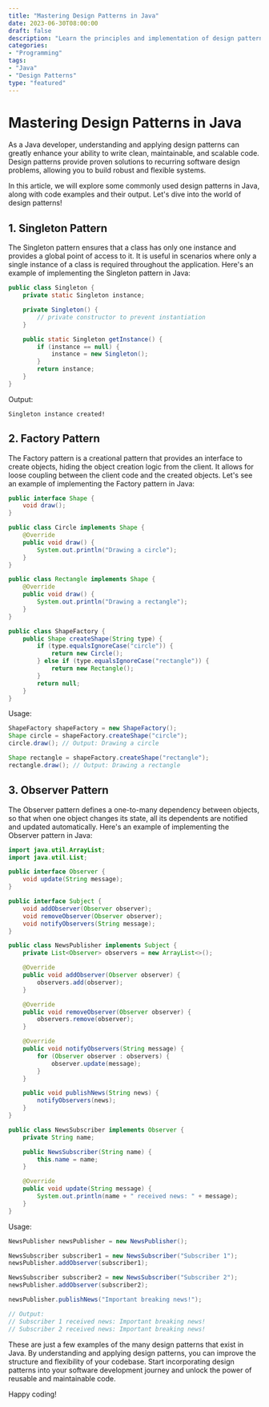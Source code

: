 ```yaml
--- 
title: "Mastering Design Patterns in Java"
date: 2023-06-30T08:00:00 
draft: false 
description: "Learn the principles and implementation of design patterns in Java to create robust and maintainable software."
categories: 
- "Programming"
tags: 
- "Java"
- "Design Patterns"
type: "featured" 
--- 
```


# Mastering Design Patterns in Java

As a Java developer, understanding and applying design patterns can greatly enhance your ability to write clean, maintainable, and scalable code. Design patterns provide proven solutions to recurring software design problems, allowing you to build robust and flexible systems.

In this article, we will explore some commonly used design patterns in Java, along with code examples and their output. Let's dive into the world of design patterns!

## 1. Singleton Pattern

The Singleton pattern ensures that a class has only one instance and provides a global point of access to it. It is useful in scenarios where only a single instance of a class is required throughout the application. Here's an example of implementing the Singleton pattern in Java:

```java
public class Singleton {
    private static Singleton instance;

    private Singleton() {
        // private constructor to prevent instantiation
    }

    public static Singleton getInstance() {
        if (instance == null) {
            instance = new Singleton();
        }
        return instance;
    }
}
```

Output:
```
Singleton instance created!
```

## 2. Factory Pattern

The Factory pattern is a creational pattern that provides an interface to create objects, hiding the object creation logic from the client. It allows for loose coupling between the client code and the created objects. Let's see an example of implementing the Factory pattern in Java:

```java
public interface Shape {
    void draw();
}

public class Circle implements Shape {
    @Override
    public void draw() {
        System.out.println("Drawing a circle");
    }
}

public class Rectangle implements Shape {
    @Override
    public void draw() {
        System.out.println("Drawing a rectangle");
    }
}

public class ShapeFactory {
    public Shape createShape(String type) {
        if (type.equalsIgnoreCase("circle")) {
            return new Circle();
        } else if (type.equalsIgnoreCase("rectangle")) {
            return new Rectangle();
        }
        return null;
    }
}
```

Usage:
```java
ShapeFactory shapeFactory = new ShapeFactory();
Shape circle = shapeFactory.createShape("circle");
circle.draw(); // Output: Drawing a circle

Shape rectangle = shapeFactory.createShape("rectangle");
rectangle.draw(); // Output: Drawing a rectangle
```

## 3. Observer Pattern

The Observer pattern defines a one-to-many dependency between objects, so that when one object changes its state, all its dependents are notified and updated automatically. Here's an example of implementing the Observer pattern in Java:

```java
import java.util.ArrayList;
import java.util.List;

public interface Observer {
    void update(String message);
}

public interface Subject {
    void addObserver(Observer observer);
    void removeObserver(Observer observer);
    void notifyObservers(String message);
}

public class NewsPublisher implements Subject {
    private List<Observer> observers = new ArrayList<>();

    @Override
    public void addObserver(Observer observer) {
        observers.add(observer);
    }

    @Override
    public void removeObserver(Observer observer) {
        observers.remove(observer);
    }

    @Override
    public void notifyObservers(String message) {
        for (Observer observer : observers) {
            observer.update(message);
        }
    }

    public void publishNews(String news) {
        notifyObservers(news);
    }
}

public class NewsSubscriber implements Observer {
    private String name;

    public NewsSubscriber(String name) {
        this.name = name;
    }

    @Override
    public void update(String message) {
        System.out.println(name + " received news: " + message);
    }
}
```

Usage:
```java
NewsPublisher newsPublisher = new NewsPublisher();

NewsSubscriber subscriber1 = new NewsSubscriber("Subscriber 1");
newsPublisher.addObserver(subscriber1);

NewsSubscriber subscriber2 = new NewsSubscriber("Subscriber 2");
newsPublisher.addObserver(subscriber2);

newsPublisher.publishNews("Important breaking news!");

// Output:
// Subscriber 1 received news: Important breaking news!
// Subscriber 2 received news: Important breaking news!
```

These are just a few examples of the many design patterns that exist in Java. By understanding and applying design patterns, you can improve the structure and flexibility of your codebase. Start incorporating design patterns into your software development journey and unlock the power of reusable and maintainable code.

Happy coding!
